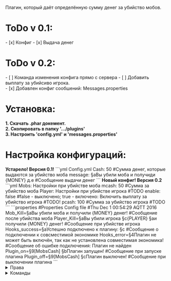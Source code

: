 Плагин, который даёт определённую сумму денег за убийство мобов.
<h1>ToDo v 0.1:</h1>
- [x] Конфиг
- [x] Выдача денег
<h1>ToDo v 0.2: </h1>
- [ ] Команда изменения конфига прямо с сервера
- [ ] Добавить выплату за убийсиво игрока.</br>
- [x] Добавлен конфиг сообшений: Messages.properties
<h1>Установка:</h1>
<b>1. Скачать .phar докемент.</br> 2. Скопировать в папку '.../plugins'</br>3. Настроить 'config.yml' и 'messages.properties'</b></br> 
<h1>Настройка конфигураций:</h1>
<b>Устарело! Версия 0.1!</b>
```yml
Config.yml
Cash: 50 #Сумма денег, которые выдаются за убийство моба
message: §aВы убили моба и получиди {MONEY} д.е #Сообщение выдачи денег
```
<b>Новый конфиг! Версия 0.2</b>
```yml
Mobs: Настройки при убийстве моба
mcash: 50 #Сумма за убийство моба
Player: Настройки при убийстве игрока #TODO
enable: false #false - выключено; true - включено: Включить выплату за убийство игрока #TODO!
pcash: 100 #Сумма за убийство игрока #TODO
```
```properties
#Properties Config file
#Thu Dec 1 00:54:29 AQTT 2016
Mob_Kill=§aВы убили моба и получили {MONEY} денег! #Сообщение после убийства моба
Player_Kill=§aВы убили игрока §c{PLAYER} §aи получили {MONEY} денег! #Сообщение при убийстве игрока
Hooks_success=§aУспешно подключено к плагину: §c #Сообщение о подключении к совсместимой экономике
Hooks_error=§4Плагин не может быть включён, так как не установлена совместимая экономика! #Сообщение об ошибке подключения: Плагин не найден
Plugin_on=§9[MobsCash] §bПлагин запущен! #Сообщение при запуске плагина
Plugin_off=§9[MobsCash] §cПлагин выключен! #Сообщение при выключении плагина
```
<details>
 <summary>Права</summary>
 <p>Нет прав</p>
</details>
<details>
 <summary>Команды</summary>
 <p>Нет команд</p>
</details>
